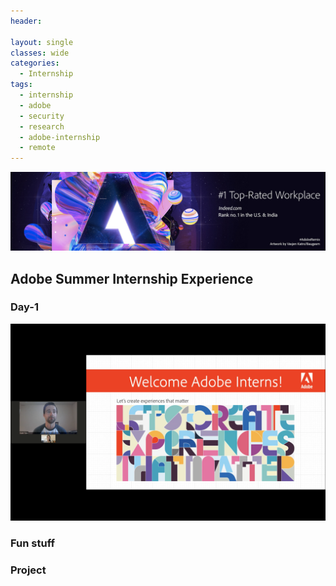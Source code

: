 ```yaml
---
header:
  
layout: single
classes: wide
categories:
  - Internship
tags:
  - internship
  - adobe
  - security
  - research
  - adobe-internship
  - remote
---
```


<img src="/assets/images/LinkedInBanner-Indeed-2019.jpg" alt="Adobe">

## Adobe Summer Internship Experience

### Day-1

<img src="/assets/images/InternOnboardingCleaned.png" alt="AdobeInternship">

### Fun stuff

### Project

